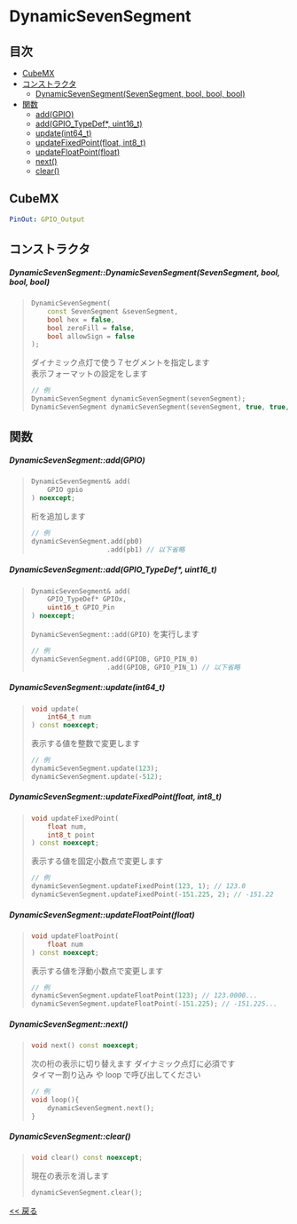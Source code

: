 # DynamicSevenSegment

## 目次
- [CubeMX](#CubeMX)
- [コンストラクタ](#コンストラクタ)
  - [DynamicSevenSegment(SevenSegment, bool, bool, bool)](#dynamicsevensegmentdynamicsevensegmentsevensegment-bool-bool-bool)
- [関数](#関数)
  - [add(GPIO)](#dynamicsevensegmentaddgpio)
  - [add(GPIO_TypeDef*, uint16_t)](#dynamicsevensegmentaddgpio_typedef-uint16_t)
  - [update(int64_t)](#dynamicsevensegmentupdateint64_t)
  - [updateFixedPoint(float, int8_t)](#dynamicsevensegmentupdatefixedpointfloat-int8_t)
  - [updateFloatPoint(float)](#dynamicsevensegmentupdatefloatpointfloat)
  - [next()](#dynamicsevensegmentnext)
  - [clear()](#dynamicsevensegmentclear)

## CubeMX
```yaml
PinOut: GPIO_Output
```

## コンストラクタ
##### DynamicSevenSegment::DynamicSevenSegment(SevenSegment, bool, bool, bool)
> ```c++
> DynamicSevenSegment(
>     const SevenSegment &sevenSegment,
>     bool hex = false,
>     bool zeroFill = false,
>     bool allowSign = false
> );
> ```
> ダイナミック点灯で使う７セグメントを指定します  
> 表示フォーマットの設定をします
> ```c++
> // 例
> DynamicSevenSegment dynamicSevenSegment(sevenSegment);
> DynamicSevenSegment dynamicSevenSegment(sevenSegment, true, true, true);
> ```

## 関数
##### DynamicSevenSegment::add(GPIO)
> ```c++
> DynamicSevenSegment& add(
>     GPIO gpio
> ) noexcept;
> ```
> 桁を追加します
> ```c++
> // 例
> dynamicSevenSegment.add(pb0)
>                    .add(pb1) // 以下省略
> ```

##### DynamicSevenSegment::add(GPIO_TypeDef*, uint16_t)
> ```c++
> DynamicSevenSegment& add(
>     GPIO_TypeDef* GPIOx,
>     uint16_t GPIO_Pin
> ) noexcept;
> ```
> `DynamicSevenSegment::add(GPIO)` を実行します
> ```c++
> // 例
> dynamicSevenSegment.add(GPIOB, GPIO_PIN_0)
>                    .add(GPIOB, GPIO_PIN_1) // 以下省略
> ```

##### DynamicSevenSegment::update(int64_t)
> ```c++
> void update(
>     int64_t num
> ) const noexcept;
> ```
> 表示する値を整数で変更します
> ```c++
> // 例
> dynamicSevenSegment.update(123);
> dynamicSevenSegment.update(-512);
> ```

##### DynamicSevenSegment::updateFixedPoint(float, int8_t)
> ```c++
> void updateFixedPoint(
>     float num,
>     int8_t point
> ) const noexcept;
> ```
> 表示する値を固定小数点で変更します
> ```c++
> // 例
> dynamicSevenSegment.updateFixedPoint(123, 1); // 123.0
> dynamicSevenSegment.updateFixedPoint(-151.225, 2); // -151.22
> ```

##### DynamicSevenSegment::updateFloatPoint(float)
> ```c++
> void updateFloatPoint(
>     float num
> ) const noexcept;
> ```
> 表示する値を浮動小数点で変更します
> ```c++
> // 例
> dynamicSevenSegment.updateFloatPoint(123); // 123.0000...
> dynamicSevenSegment.updateFloatPoint(-151.225); // -151.225...
> ```

##### DynamicSevenSegment::next()
> ```c++
> void next() const noexcept;
> ```
> 次の桁の表示に切り替えます ダイナミック点灯に必須です  
> タイマー割り込み や loop で呼び出してください
> ```c++
> // 例
> void loop(){
>     dynamicSevenSegment.next();
> }
> ```

##### DynamicSevenSegment::clear()
> ```c++
> void clear() const noexcept;
> ```
> 現在の表示を消します
> ```c++
> dynamicSevenSegment.clear();
> ```

[<< 戻る](../INDEX.md)
